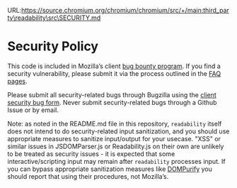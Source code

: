 URL:https://source.chromium.org/chromium/chromium/src/+/main:third_party\readability\src\SECURITY.md
# Security Policy

This code is included in Mozilla’s client [bug bounty program](https://www.mozilla.org/en-US/security/client-bug-bounty/). 
If you find a security vulnerability, please submit it via the process outlined in the [FAQ pages](https://www.mozilla.org/en-US/security/client-bug-bounty/). 

Please submit all security-related bugs through Bugzilla using the [client security bug form](https://bugzilla.mozilla.org/form.client.bounty). Never submit security-related bugs through a Github Issue or by email.

Note: as noted in the README.md file in this repository, `readability` itself does not intend to do security-related input sanitization, and you should use appropriate measures to sanitize input/output for your usecase. "XSS" or similar issues in JSDOMParser.js or Readability.js on their own are unlikely to be treated as security issues - it is expected that some interactive/scripting input may remain after `readability` processes input. If you can bypass appropriate sanitization measures like [DOMPurify](https://github.com/cure53/DOMPurify) you should report that using their procedures, not Mozilla’s.
